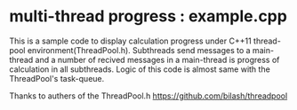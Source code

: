 # multi-thread progress : example.cpp

This is a sample code to display calculation progress under C++11 thread-pool environment(ThreadPool.h).
Subthreads send messages to a main-thread and a number of recived messages in a main-thread is progress of calculation in all subthreads.
Logic of this code is almost same with the ThreadPool's task-queue.

Thanks to authers of the ThreadPool.h
<https://github.com/bilash/threadpool>
